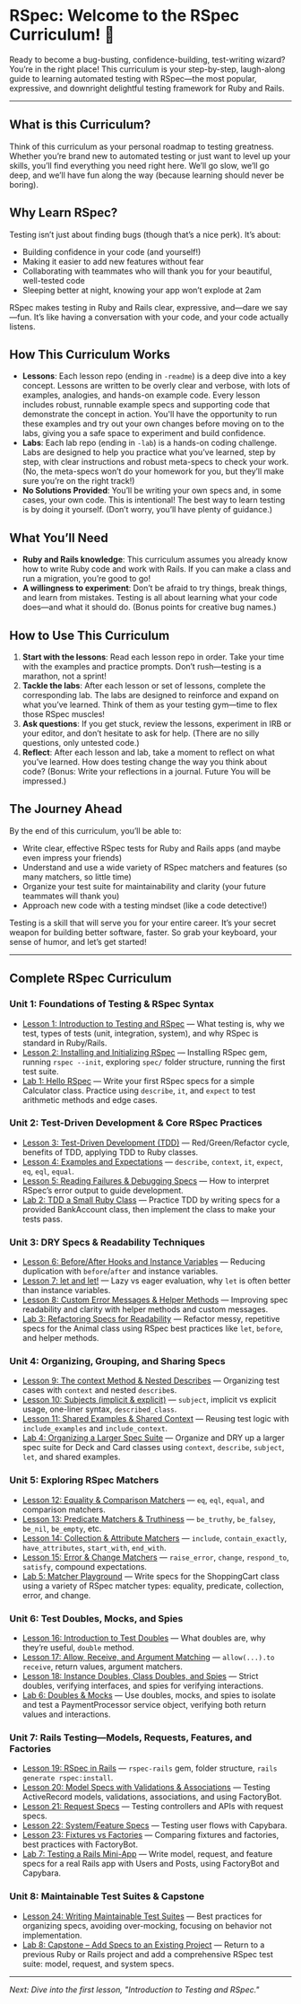 # RSpec: Welcome to the RSpec Curriculum! 🎉

Ready to become a bug-busting, confidence-building, test-writing wizard? You’re in the right place! This curriculum is your step-by-step, laugh-along guide to learning automated testing with RSpec—the most popular, expressive, and downright delightful testing framework for Ruby and Rails.

---

## What is this Curriculum?

Think of this curriculum as your personal roadmap to testing greatness. Whether you’re brand new to automated testing or just want to level up your skills, you’ll find everything you need right here. We’ll go slow, we’ll go deep, and we’ll have fun along the way (because learning should never be boring).

## Why Learn RSpec?

Testing isn’t just about finding bugs (though that’s a nice perk). It’s about:

- Building confidence in your code (and yourself!)
- Making it easier to add new features without fear
- Collaborating with teammates who will thank you for your beautiful, well-tested code
- Sleeping better at night, knowing your app won’t explode at 2am

RSpec makes testing in Ruby and Rails clear, expressive, and—dare we say—fun. It’s like having a conversation with your code, and your code actually listens.

## How This Curriculum Works

- **Lessons**: Each lesson repo (ending in `-readme`) is a deep dive into a key concept. Lessons are written to be overly clear and verbose, with lots of examples, analogies, and hands-on example code. Every lesson includes robust, runnable example specs and supporting code that demonstrate the concept in action. You'll have the opportunity to run these examples and try out your own changes before moving on to the labs, giving you a safe space to experiment and build confidence.
- **Labs**: Each lab repo (ending in `-lab`) is a hands-on coding challenge. Labs are designed to help you practice what you’ve learned, step by step, with clear instructions and robust meta-specs to check your work. (No, the meta-specs won’t do your homework for you, but they’ll make sure you’re on the right track!)
- **No Solutions Provided**: You’ll be writing your own specs and, in some cases, your own code. This is intentional! The best way to learn testing is by doing it yourself. (Don’t worry, you’ll have plenty of guidance.)

## What You’ll Need

- **Ruby and Rails knowledge**: This curriculum assumes you already know how to write Ruby code and work with Rails. If you can make a class and run a migration, you’re good to go!
- **A willingness to experiment**: Don’t be afraid to try things, break things, and learn from mistakes. Testing is all about learning what your code does—and what it should do. (Bonus points for creative bug names.)

## How to Use This Curriculum

1. **Start with the lessons**: Read each lesson repo in order. Take your time with the examples and practice prompts. Don’t rush—testing is a marathon, not a sprint!
2. **Tackle the labs**: After each lesson or set of lessons, complete the corresponding lab. The labs are designed to reinforce and expand on what you’ve learned. Think of them as your testing gym—time to flex those RSpec muscles!
3. **Ask questions**: If you get stuck, review the lessons, experiment in IRB or your editor, and don’t hesitate to ask for help. (There are no silly questions, only untested code.)
4. **Reflect**: After each lesson and lab, take a moment to reflect on what you’ve learned. How does testing change the way you think about code? (Bonus: Write your reflections in a journal. Future You will be impressed.)

## The Journey Ahead

By the end of this curriculum, you’ll be able to:

- Write clear, effective RSpec tests for Ruby and Rails apps (and maybe even impress your friends)
- Understand and use a wide variety of RSpec matchers and features (so many matchers, so little time)
- Organize your test suite for maintainability and clarity (your future teammates will thank you)
- Approach new code with a testing mindset (like a code detective!)

Testing is a skill that will serve you for your entire career. It’s your secret weapon for building better software, faster. So grab your keyboard, your sense of humor, and let’s get started!

---

## Complete RSpec Curriculum

### Unit 1: Foundations of Testing & RSpec Syntax

- [Lesson 1: Introduction to Testing and RSpec](https://github.com/mclancy96/rspec-intro-to-rspec-and-testing-readme) — What testing is, why we test, types of tests (unit, integration, system), and why RSpec is standard in Ruby/Rails.
- [Lesson 2: Installing and Initializing RSpec](https://github.com/mclancy96/rspec-installing-and-initializing-rspec-readme) — Installing RSpec gem, running `rspec --init`, exploring `spec/` folder structure, running the first test suite.
- [Lab 1: Hello RSpec](https://github.com/mclancy96/rspec-hello-rspec-lab) — Write your first RSpec specs for a simple Calculator class. Practice using `describe`, `it`, and `expect` to test arithmetic methods and edge cases.

### Unit 2: Test-Driven Development & Core RSpec Practices

- [Lesson 3: Test-Driven Development (TDD)](https://github.com/mclancy96/rspec-test-driven-development-tdd-readme) — Red/Green/Refactor cycle, benefits of TDD, applying TDD to Ruby classes.
- [Lesson 4: Examples and Expectations](https://github.com/mclancy96/rspec-examples-and-expectations-readme) — `describe`, `context`, `it`, `expect`, `eq`, `eql`, `equal`.
- [Lesson 5: Reading Failures & Debugging Specs](https://github.com/mclancy96/rspec-reading-failures-and-debugging-specs-readme) — How to interpret RSpec’s error output to guide development.
- [Lab 2: TDD a Small Ruby Class](https://github.com/mclancy96/rspec-tdd-a-small-ruby-class-lab) — Practice TDD by writing specs for a provided BankAccount class, then implement the class to make your tests pass.

### Unit 3: DRY Specs & Readability Techniques

- [Lesson 6: Before/After Hooks and Instance Variables](https://github.com/mclancy96/rspec-before-after-hooks-and-instance-variables-readme) — Reducing duplication with `before`/`after` and instance variables.
- [Lesson 7: let and let!](https://github.com/mclancy96/rspec-let-and-let-bang-readme) — Lazy vs eager evaluation, why `let` is often better than instance variables.
- [Lesson 8: Custom Error Messages & Helper Methods](https://github.com/mclancy96/rspec-custom-error-messages-and-helper-methods-readme) — Improving spec readability and clarity with helper methods and custom messages.
- [Lab 3: Refactoring Specs for Readability](https://github.com/mclancy96/rspec-refactoring-specs-for-readability-lab) — Refactor messy, repetitive specs for the Animal class using RSpec best practices like `let`, `before`, and helper methods.

### Unit 4: Organizing, Grouping, and Sharing Specs

- [Lesson 9: The context Method & Nested Describes](https://github.com/mclancy96/rspec-context-method-and-nested-describes-readme) — Organizing test cases with `context` and nested `describe`s.
- [Lesson 10: Subjects (implicit & explicit)](https://github.com/mclancy96/rspec-subjects-implicit-and-explicit-readme) — `subject`, implicit vs explicit usage, one-liner syntax, `described_class`.
- [Lesson 11: Shared Examples & Shared Context](https://github.com/mclancy96/rspec-shared-examples-and-shared-context-readme) — Reusing test logic with `include_examples` and `include_context`.
- [Lab 4: Organizing a Larger Spec Suite](https://github.com/mclancy96/rspec-organizing-a-larger-spec-suite-lab) — Organize and DRY up a larger spec suite for Deck and Card classes using `context`, `describe`, `subject`, `let`, and shared examples.

### Unit 5: Exploring RSpec Matchers

- [Lesson 12: Equality & Comparison Matchers](https://github.com/mclancy96/rspec-equality-and-comparison-matchers-readme) — `eq`, `eql`, `equal`, and comparison matchers.
- [Lesson 13: Predicate Matchers & Truthiness](https://github.com/mclancy96/rspec-predicate-matchers-and-truthiness-readme) — `be_truthy`, `be_falsey`, `be_nil`, `be_empty`, etc.
- [Lesson 14: Collection & Attribute Matchers](https://github.com/mclancy96/rspec-collection-and-attribute-matchers-readme) — `include`, `contain_exactly`, `have_attributes`, `start_with`, `end_with`.
- [Lesson 15: Error & Change Matchers](https://github.com/mclancy96/rspec-error-and-change-matchers-readme) — `raise_error`, `change`, `respond_to`, `satisfy`, compound expectations.
- [Lab 5: Matcher Playground](https://github.com/mclancy96/rspec-matcher-playground-lab) — Write specs for the ShoppingCart class using a variety of RSpec matcher types: equality, predicate, collection, error, and change.

### Unit 6: Test Doubles, Mocks, and Spies

- [Lesson 16: Introduction to Test Doubles](https://github.com/mclancy96/rspec-introduction-to-test-doubles-readme) — What doubles are, why they’re useful, `double` method.
- [Lesson 17: Allow, Receive, and Argument Matching](https://github.com/mclancy96/rspec-allow-receive-and-argument-matching-readme) — `allow(...).to receive`, return values, argument matchers.
- [Lesson 18: Instance Doubles, Class Doubles, and Spies](https://github.com/mclancy96/rspec-instance-doubles-class-doubles-and-spies-readme) — Strict doubles, verifying interfaces, and spies for verifying interactions.
- [Lab 6: Doubles & Mocks](https://github.com/mclancy96/rspec-doubles-and-mocks-lab) — Use doubles, mocks, and spies to isolate and test a PaymentProcessor service object, verifying both return values and interactions.

### Unit 7: Rails Testing—Models, Requests, Features, and Factories

- [Lesson 19: RSpec in Rails](https://github.com/mclancy96/rspec-in-rails-readme) — `rspec-rails` gem, folder structure, `rails generate rspec:install`.
- [Lesson 20: Model Specs with Validations & Associations](https://github.com/mclancy96/rspec-model-specs-with-validations-and-associations-readme) — Testing ActiveRecord models, validations, associations, and using FactoryBot.
- [Lesson 21: Request Specs](https://github.com/mclancy96/rspec-request-specs-readme) — Testing controllers and APIs with request specs.
- [Lesson 22: System/Feature Specs](https://github.com/mclancy96/rspec-system-and-feature-specs-readme) — Testing user flows with Capybara.
- [Lesson 23: Fixtures vs Factories](https://github.com/mclancy96/rspec-fixtures-vs-factories-readme) — Comparing fixtures and factories, best practices with FactoryBot.
- [Lab 7: Testing a Rails Mini-App](https://github.com/mclancy96/rspec-testing-a-rails-mini-app-lab) — Write model, request, and feature specs for a real Rails app with Users and Posts, using FactoryBot and Capybara.

### Unit 8: Maintainable Test Suites & Capstone

- [Lesson 24: Writing Maintainable Test Suites](https://github.com/mclancy96/rspec-writing-maintainable-test-suites-readme) — Best practices for organizing specs, avoiding over-mocking, focusing on behavior not implementation.
- [Lab 8: Capstone – Add Specs to an Existing Project](https://github.com/mclancy96/rspec-capstone-add-specs-to-existing-project-lab) — Return to a previous Ruby or Rails project and add a comprehensive RSpec test suite: model, request, and system specs.

---

*Next: Dive into the first lesson, "Introduction to Testing and RSpec."*
